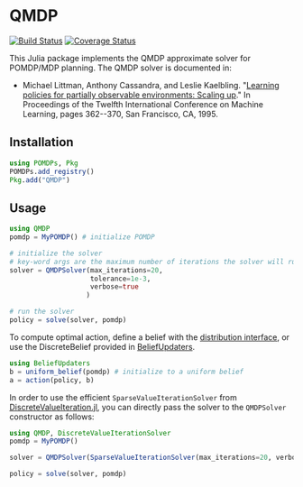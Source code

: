 # QMDP

[![Build Status](https://travis-ci.org/JuliaPOMDP/QMDP.jl.svg?branch=master)](https://travis-ci.org/JuliaPOMDP/QMDP.jl)
[![Coverage Status](https://coveralls.io/repos/JuliaPOMDP/QMDP.jl/badge.svg)](https://coveralls.io/r/JuliaPOMDP/QMDP.jl)

This Julia package implements the QMDP approximate solver for POMDP/MDP planning. The QMDP solver is documented in: 

* Michael Littman, Anthony Cassandra, and Leslie Kaelbling. "[Learning policies for partially observable environments: Scaling up](http://citeseerx.ist.psu.edu/viewdoc/summary?doi=10.1.1.52.6374)." In Proceedings of the Twelfth International Conference on Machine Learning, pages 362--370, San Francisco, CA, 1995. 

## Installation

```julia
using POMDPs, Pkg
POMDPs.add_registry()
Pkg.add("QMDP")
```

## Usage

```julia
using QMDP
pomdp = MyPOMDP() # initialize POMDP

# initialize the solver
# key-word args are the maximum number of iterations the solver will run for, and the Bellman tolerance
solver = QMDPSolver(max_iterations=20,
                    tolerance=1e-3,
                    verbose=true
                   ) 

# run the solver
policy = solve(solver, pomdp)
```

To compute optimal action, define a belief with the [distribution interface](http://juliapomdp.github.io/POMDPs.jl/latest/interfaces.html#Distributions-1), or use the DiscreteBelief provided in [BeliefUpdaters](https://github.com/JuliaPOMDP/BeliefUpdaters.jl).

```julia
using BeliefUpdaters
b = uniform_belief(pomdp) # initialize to a uniform belief
a = action(policy, b)
```

In order to use the efficient `SparseValueIterationSolver` from [DiscreteValueIteration.jl](https://github.com/JuliaPOMDP/DiscreteValueIteration.jl), you can directly pass the solver to the `QMDPSolver` constructor as follows:

```julia
using QMDP, DiscreteValueIterationSolver
pomdp = MyPOMDP()

solver = QMDPSolver(SparseValueIterationSolver(max_iterations=20, verbose=true))

policy = solve(solver, pomdp)
```
